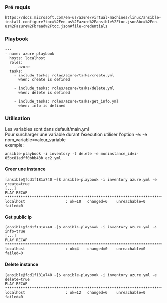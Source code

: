 ### Pré requis
```
https://docs.microsoft.com/en-us/azure/virtual-machines/linux/ansible-install-configure?toc=%2Fen-us%2Fazure%2Fansible%2Ftoc.json&bc=%2Fen-us%2Fazure%2Fbread%2Ftoc.json#file-credentials
```

### Playbook
```
---
- name: azure playbook
  hosts: localhost
  roles:
    - azure
  tasks:
    - include_tasks: roles/azure/tasks/create.yml
      when: create is defined

    - include_tasks: roles/azure/tasks/delete.yml
      when: delete is defined

    - include_tasks: roles/azure/tasks/get_info.yml
      when: info is defined
```


### Utilisation
Les variables sont dans default/main.yml  
Pour surcharger une variable durant l'execution utiliser l'option -e: -e nom_variable=valeur_variable  
exemple:  
```
ansible-playbook -i inventory -t delete -e moninstance_id=i-05bc81adff0bbb43b ec2.yml
```

#### Creer une instance
```
[ansible@fcd1f181a740 ~]$ ansible-playbook -i inventory azure.yml -e create=true
[...]
PLAY RECAP *********************************************************************************************************************************************************************
localhost                  : ok=10   changed=6    unreachable=0    failed=0  
```

#### Get public ip
```
[ansible@fcd1f181a740 ~]$ ansible-playbook -i inventory azure.yml -e info=true
[...]
PLAY RECAP *********************************************************************************************************************************************************************
localhost                  : ok=4    changed=0    unreachable=0    failed=0   
````


#### Delete instance
```
[ansible@fcd1f181a740 ~]$ ansible-playbook -i inventory azure.yml -e delete=true
PLAY RECAP *********************************************************************************************************************************************************************
localhost                  : ok=12   changed=6    unreachable=0    failed=0  
```
